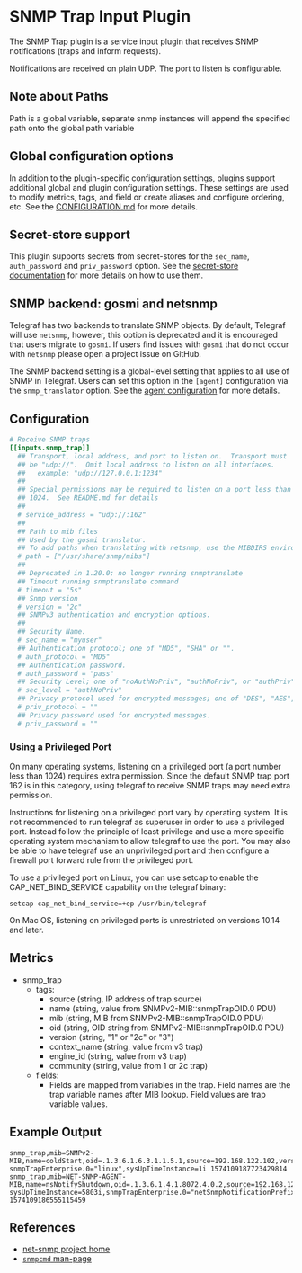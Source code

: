 # SNMP Trap Input Plugin

The SNMP Trap plugin is a service input plugin that receives SNMP
notifications (traps and inform requests).

Notifications are received on plain UDP. The port to listen is
configurable.

## Note about Paths

Path is a global variable, separate snmp instances will append the specified
path onto the global path variable

## Global configuration options <!-- @/docs/includes/plugin_config.md -->

In addition to the plugin-specific configuration settings, plugins support
additional global and plugin configuration settings. These settings are used to
modify metrics, tags, and field or create aliases and configure ordering, etc.
See the [CONFIGURATION.md][CONFIGURATION.md] for more details.

[CONFIGURATION.md]: ../../../docs/CONFIGURATION.md#plugins

## Secret-store support

This plugin supports secrets from secret-stores for the `sec_name`,
`auth_password` and `priv_password` option.
See the [secret-store documentation][SECRETSTORE] for more details on how
to use them.

[SECRETSTORE]: ../../../docs/CONFIGURATION.md#secret-store-secrets

## SNMP backend: gosmi and netsnmp

Telegraf has two backends to translate SNMP objects. By default, Telegraf will
use `netsnmp`, however, this option is deprecated and it is encouraged that
users migrate to `gosmi`. If users find issues with `gosmi` that do not occur
with `netsnmp` please open a project issue on GitHub.

The SNMP backend setting is a global-level setting that applies to all use of
SNMP in Telegraf. Users can set this option in the `[agent]` configuration via
the `snmp_translator` option. See the [agent configuration][AGENT] for more
details.

[AGENT]: ../../../docs/CONFIGURATION.md#agent

## Configuration

```toml @sample.conf
# Receive SNMP traps
[[inputs.snmp_trap]]
  ## Transport, local address, and port to listen on.  Transport must
  ## be "udp://".  Omit local address to listen on all interfaces.
  ##   example: "udp://127.0.0.1:1234"
  ##
  ## Special permissions may be required to listen on a port less than
  ## 1024.  See README.md for details
  ##
  # service_address = "udp://:162"
  ##
  ## Path to mib files
  ## Used by the gosmi translator.
  ## To add paths when translating with netsnmp, use the MIBDIRS environment variable
  # path = ["/usr/share/snmp/mibs"]
  ##
  ## Deprecated in 1.20.0; no longer running snmptranslate
  ## Timeout running snmptranslate command
  # timeout = "5s"
  ## Snmp version
  # version = "2c"
  ## SNMPv3 authentication and encryption options.
  ##
  ## Security Name.
  # sec_name = "myuser"
  ## Authentication protocol; one of "MD5", "SHA" or "".
  # auth_protocol = "MD5"
  ## Authentication password.
  # auth_password = "pass"
  ## Security Level; one of "noAuthNoPriv", "authNoPriv", or "authPriv".
  # sec_level = "authNoPriv"
  ## Privacy protocol used for encrypted messages; one of "DES", "AES", "AES192", "AES192C", "AES256", "AES256C" or "".
  # priv_protocol = ""
  ## Privacy password used for encrypted messages.
  # priv_password = ""
```

### Using a Privileged Port

On many operating systems, listening on a privileged port (a port
number less than 1024) requires extra permission.  Since the default
SNMP trap port 162 is in this category, using telegraf to receive SNMP
traps may need extra permission.

Instructions for listening on a privileged port vary by operating
system. It is not recommended to run telegraf as superuser in order to
use a privileged port. Instead follow the principle of least privilege
and use a more specific operating system mechanism to allow telegraf to
use the port.  You may also be able to have telegraf use an
unprivileged port and then configure a firewall port forward rule from
the privileged port.

To use a privileged port on Linux, you can use setcap to enable the
CAP_NET_BIND_SERVICE capability on the telegraf binary:

```shell
setcap cap_net_bind_service=+ep /usr/bin/telegraf
```

On Mac OS, listening on privileged ports is unrestricted on versions
10.14 and later.

## Metrics

- snmp_trap
  - tags:
    - source (string, IP address of trap source)
    - name (string, value from SNMPv2-MIB::snmpTrapOID.0 PDU)
    - mib (string, MIB from SNMPv2-MIB::snmpTrapOID.0 PDU)
    - oid (string, OID string from SNMPv2-MIB::snmpTrapOID.0 PDU)
    - version (string, "1" or "2c" or "3")
    - context_name (string, value from v3 trap)
    - engine_id (string, value from v3 trap)
    - community (string, value from 1 or 2c trap)
  - fields:
    - Fields are mapped from variables in the trap. Field names are
      the trap variable names after MIB lookup. Field values are trap
      variable values.

## Example Output

```text
snmp_trap,mib=SNMPv2-MIB,name=coldStart,oid=.1.3.6.1.6.3.1.1.5.1,source=192.168.122.102,version=2c,community=public snmpTrapEnterprise.0="linux",sysUpTimeInstance=1i 1574109187723429814
snmp_trap,mib=NET-SNMP-AGENT-MIB,name=nsNotifyShutdown,oid=.1.3.6.1.4.1.8072.4.0.2,source=192.168.122.102,version=2c,community=public sysUpTimeInstance=5803i,snmpTrapEnterprise.0="netSnmpNotificationPrefix" 1574109186555115459
```

## References

- [net-snmp project home](http://www.net-snmp.org)
- [`snmpcmd` man-page](http://net-snmp.sourceforge.net/docs/man/snmpcmd.html)
